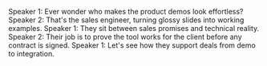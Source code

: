 Speaker 1: Ever wonder who makes the product demos look effortless?
Speaker 2: That's the sales engineer, turning glossy slides into working examples.
Speaker 1: They sit between sales promises and technical reality.
Speaker 2: Their job is to prove the tool works for the client before any contract is signed.
Speaker 1: Let's see how they support deals from demo to integration.
